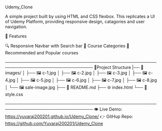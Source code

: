 Udemy_Clone

A simple project built by using HTML and CSS flexbox. This replicates a UI of Udemy Platform, providing responsive design, catagories and user navigation.

📌 Features 

🔍 Responsive Navbar with Search bar 
🧾 Course Categories
🎯 Recommended and Popular courses
 
───────────────────────────────────────────────────────────────────────────────
📁Project Structure
|── 📁 images/
│   ├── 🖼️ c-1.jpg
│   ├── 🖼️ c-2.jpg
│   ├── 🖼️ c-3.jpg
│   ├── 🖼️ c-4.jpg
│   ├── 🖼️ c-5.jpg
│   ├── 🖼️ c-6.jpg
│   ├── 🖼️ c-7.jpg
│   ├── 🖼️ c-8.jpg
│   └── 🖼️ sale-image.jpg
├── 📖 README.md
├── 🌐 index.html
└── 🎨 style.css

───────────────────────────────────────────────────────────────────────────────
👁 Live Demo: https://yuvaraj200201.github.io/Udemy_Clone/
👉 GitHup Repo: https://github.com/Yuvaraj200201/Udemy_Clone
